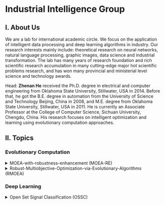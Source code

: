 # Industrial Intelligence Group

## I. About Us

We are a lab for international academic circle. We focus on the application of intelligent data processing and deep learning algorithms in industry. Our research interests mainly include: theoretical research on neural networks, natural language processing, graphic images, data science and industrial transformation. The lab has many years of research foundation and rich scientific research accumulation in many cutting-edge major hot scientific problems research, and has won many provincial and ministerial level science and technology awards.

Head: __Zhenan He__ received the Ph.D. degree in electrical and computer engineering from Oklahoma State University, Stillwater, USA in 2014. Before that, he got the B.E. degree in automation from the University of Science and Technology Beijing, China in 2008, and M.E. degree from Oklahoma State University, Stillwater, USA in 2011.
He is currently an Associate Professor at the College of Computer Science, Sichuan University, Chengdu, China. His research focuses on
intelligent optimization and learning using evolutionary computation approaches.

## II. Topics

### Evolutionary Computation 

<details>
<summary>MOEA-with-robustness-enhancement (MOEA-RE)</summary>
<p>
  Uncertainty is an important feature abstracted from real-world applications. Multiobjective optimization problems (MOPs) with uncertainty can always be characterized as robust MOPs (RMOPs). Over recent years, multiobjective optimization evolutionary algorithms (EAs) have demonstrated the success in solving MOPs. However, most of them do not consider disturbance in the design. In order to handling the uncertainty in the optimization problem, we first give a thorough analysis of three important issues on robust optimization. Then, a novel EA called multiobjective optimization EA with robustness enhancement is developed, where the seamless integration of robustness and optimality is achieved by a proposed novel archive updating mechanism applied on the evolutionary process as well as the new robust optimal front building strategy designed to construct the final robust optimal front. Furthermore, the new designed archive updating mechanism makes the robust optimization process free of the enormous computational workload induced from sampling. The experimental results on a set of benchmark functions show the superiority of the proposed design in terms of both solutions' quality under the disturbance and computational efficiency in solving RMOPs.
  (1) Code
  
  https://github.com/ZhenanHe/MOEA-with-robustness-enhancement-MOEA-RE
  
  (2) Publication
  
  [paper](https://ieeexplore.ieee.org/document/8789665):

  > **Z. He, G. G. Yen, and J. Lv, "Evolutionary Multiobjective Optimization With Robustness Enhancement," in IEEE Transactions on Evolutionary Computation, vol. 24, no. 3, pp. 494-507, June 2020, doi: 10.1109/TEVC.2019.2933444.**
</p>
</details>

<details>
<summary>Robust-Multiobjective-Optimization-via-Evolutionary-Algorithms (RMOEA)</summary>
<p> 

Uncertainty inadvertently exists in most real-world applications. In the optimization process, uncertainty poses a very important issue and it directly affects the optimization performance. Nowadays, evolutionary algorithms (EAs) have been successfully applied to various multiobjective optimization problems (MOPs). However, current researches on EAs rarely consider uncertainty in the optimization process and existing algorithms often fail to handle the uncertainty, which have limited EAs' applications in real-world problems. When MOPs come with uncertainty, they are referred to as robust MOPs (RMOPs). In this paper, we aim at solving RMOPs using EA-based optimization search. We propose a novel robust multiobjective optimization EA (RMOEA) with two distinct, yet complement, parts: 1) multiobjective optimization finding global Pareto optimal front ignoring disturbance at first and 2) robust optimization searching for the robust optimal front afterward. Furthermore, a comprehensive performance evaluation method is proposed to quantify the performance of RMOEA in solving RMOPs. Experimental results on a group of benchmark functions demonstrate the superiority of the proposed design in terms of both solutions' quality under the disturbance and computational efficiency in solving RMOPs.

#### (1) Code

https://github.com/ZhenanHe/Robust-Multiobjective-Optimization-via-Evolutionary-Algorithms-RMOEA

#### (2) Publication

[paper](https://ieeexplore.ieee.org/document/8419222):

> **Z. He, G. G. Yen, and Z. Yi, "Robust Multiobjective Optimization via Evolutionary Algorithms," in IEEE Transactions on Evolutionary Computation, vol. 23, no. 2, pp. 316-330, April 2019, doi: 10.1109/TEVC.2018.2859638.**
</p>
</details>

### Deep Learning

<details>
<summary>Open Set Signal Classification (OSSC)</summary>
<p> 

Most data-driven signal diagnosis methods are based on closed set assumption that class sets of training and test data are consistent. However, in industrial scenarios, during the running process of the device, the operating environment and condition may change over time, continuing generating data belong to unknown classes with new characteristics and distribution. The unknown classes usually reflect new modes or faults of the device need to be captured. They are unavailable in training phase, contradicting the closed set assumption. Existing methods are inappropriate to this type of open set classification requiring to classify known classes and recognize unknown classes. To address this challenging problem, this paper proposes a generic open set signal classification method. First, we apply Fourier transform to convert the sensor signals from time domain to frequency domain, then data in the time and frequency domains are fused. Next, a variational encoder-classifier network is proposed to classify known classes and learn the distribution of feature space to extract robust latent features. Finally, based on extreme value theory and entropy, a pair of discriminators determine whether samples belong to unknown or not. The experimental results on two vibration signal datasets from bearings and nuclear reactor demonstrate the effectiveness and superiority of our proposed open set signal classification method, especially in practical applications.

![openset_problem.jpg](https://s2.loli.net/2022/06/21/HRQKEFeMiZwAVrD.png)

In the open set scenario, based on the assumption that some classes are unknown in the training set, for each class the algorithm determines a finite region associated with it. If a sample lies in a region of the known class, it is identified to that class. On the other hand, if it lies in a space that is not associated with any known class, it is rejected as an unknown class.

#### (1) Code

https://github.com/ZhenanHe/Open-Set-Signal-Classification-OSSC

#### (2) Publication

[paper](https://ieeexplore.ieee.org/document/9763052/):

> **J. Chen, G. Wang, J. Lv, Z. He, T. Yang and C. Tang, "Open Set Classification for Signal Diagnosis of Machinery Sensor in Industrial Environment," in IEEE Transactions on Industrial Informatics, doi: 10.1109/TII.2022.3169459.**
</p>
</details>
